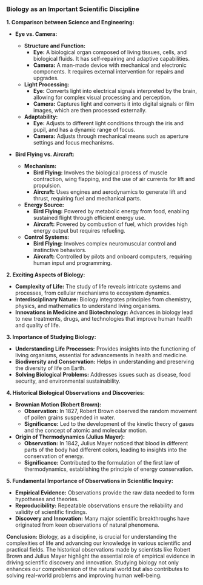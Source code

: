### Biology as an Important Scientific Discipline

**1. Comparison between Science and Engineering:**
   - **Eye vs. Camera:**
     - **Structure and Function:**
       - **Eye:** A biological organ composed of living tissues, cells, and biological fluids. It has self-repairing and adaptive capabilities.
       - **Camera:** A man-made device with mechanical and electronic components. It requires external intervention for repairs and upgrades.
     - **Light Processing:**
       - **Eye:** Converts light into electrical signals interpreted by the brain, allowing for complex visual processing and perception.
       - **Camera:** Captures light and converts it into digital signals or film images, which are then processed externally.
     - **Adaptability:**
       - **Eye:** Adjusts to different light conditions through the iris and pupil, and has a dynamic range of focus.
       - **Camera:** Adjusts through mechanical means such as aperture settings and focus mechanisms.

   - **Bird Flying vs. Aircraft:**
     - **Mechanism:**
       - **Bird Flying:** Involves the biological process of muscle contraction, wing flapping, and the use of air currents for lift and propulsion.
       - **Aircraft:** Uses engines and aerodynamics to generate lift and thrust, requiring fuel and mechanical parts.
     - **Energy Source:**
       - **Bird Flying:** Powered by metabolic energy from food, enabling sustained flight through efficient energy use.
       - **Aircraft:** Powered by combustion of fuel, which provides high energy output but requires refueling.
     - **Control Systems:**
       - **Bird Flying:** Involves complex neuromuscular control and instinctive behaviors.
       - **Aircraft:** Controlled by pilots and onboard computers, requiring human input and programming.

**2. Exciting Aspects of Biology:**
   - **Complexity of Life:** The study of life reveals intricate systems and processes, from cellular mechanisms to ecosystem dynamics.
   - **Interdisciplinary Nature:** Biology integrates principles from chemistry, physics, and mathematics to understand living organisms.
   - **Innovations in Medicine and Biotechnology:** Advances in biology lead to new treatments, drugs, and technologies that improve human health and quality of life.

**3. Importance of Studying Biology:**
   - **Understanding Life Processes:** Provides insights into the functioning of living organisms, essential for advancements in health and medicine.
   - **Biodiversity and Conservation:** Helps in understanding and preserving the diversity of life on Earth.
   - **Solving Biological Problems:** Addresses issues such as disease, food security, and environmental sustainability.

**4. Historical Biological Observations and Discoveries:**
   - **Brownian Motion (Robert Brown):**
     - **Observation:** In 1827, Robert Brown observed the random movement of pollen grains suspended in water.
     - **Significance:** Led to the development of the kinetic theory of gases and the concept of atomic and molecular motion.
   - **Origin of Thermodynamics (Julius Mayer):**
     - **Observation:** In 1842, Julius Mayer noticed that blood in different parts of the body had different colors, leading to insights into the conservation of energy.
     - **Significance:** Contributed to the formulation of the first law of thermodynamics, establishing the principle of energy conservation.

**5. Fundamental Importance of Observations in Scientific Inquiry:**
   - **Empirical Evidence:** Observations provide the raw data needed to form hypotheses and theories.
   - **Reproducibility:** Repeatable observations ensure the reliability and validity of scientific findings.
   - **Discovery and Innovation:** Many major scientific breakthroughs have originated from keen observations of natural phenomena.

**Conclusion:**
Biology, as a discipline, is crucial for understanding the complexities of life and advancing our knowledge in various scientific and practical fields. The historical observations made by scientists like Robert Brown and Julius Mayer highlight the essential role of empirical evidence in driving scientific discovery and innovation. Studying biology not only enhances our comprehension of the natural world but also contributes to solving real-world problems and improving human well-being.